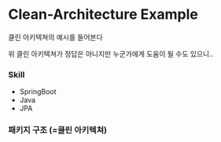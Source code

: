 # Clean-Architecture Example

클린 아키텍쳐의 예시를 들어본다 <br>

위 클린 아키텍쳐가 정답은 아니지만 누군가에게 도움이 될 수도 있으니.. <br>

### Skill
- SpringBoot
- Java
- JPA


### 패키지 구조 (=클린 아키텍쳐)

